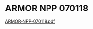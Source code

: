 # ARMOR NPP 070118

[ARMOR-NPP-070118.pdf](ARMOR%20NPP%20070118%205841524b330644dea4753f2f50cbffd1/ARMOR-NPP-070118.pdf)